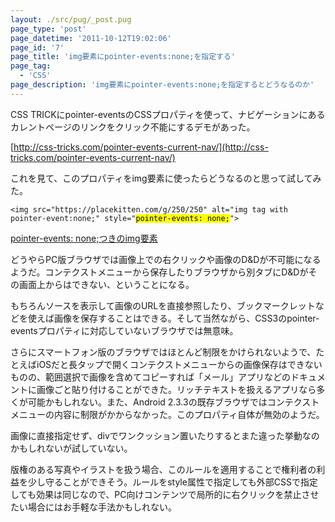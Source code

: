 ```yaml
---
layout: ./src/pug/_post.pug
page_type: 'post'
page_datetime: '2011-10-12T19:02:06'
page_id: '7'
page_title: 'img要素にpointer-events:none;を指定する'
page_tag:
  - 'CSS'
page_description: 'img要素にpointer-events:none;を指定するとどうなるのか'
---
```

CSS TRICKにpointer-eventsのCSSプロパティを使って、ナビゲーションにあるカレントページのリンクをクリック不能にするデモがあった。

[http://css-tricks.com/pointer-events-current-nav/](http://css-tricks.com/pointer-events-current-nav/)

これを見て、このプロパティをimg要素に使ったらどうなるのと思って試してみた。

<pre><code data-language="html">&lt;img src="https://placekitten.com/g/250/250" alt="img tag with pointer-event:none;" style="<mark>pointer-events: none;</mark>"&gt;</code></pre>

[pointer-events: none;つきのimg要素](/demo/6.html)

どうやらPC版ブラウザでは画像上での右クリックや画像のD&Dが不可能になるようだ。コンテクストメニューから保存したりブラウザから別タブにD&Dがその画面上からはできない、ということになる。

もちろんソースを表示して画像のURLを直接参照したり、ブックマークレットなどを使えば画像を保存することはできる。そして当然ながら、CSS3のpointer-eventsプロパティに対応していないブラウザでは無意味。

さらにスマートフォン版のブラウザではほとんど制限をかけられないようで、たとえばiOSだと長タップで開くコンテクストメニューからの画像保存はできないものの、範囲選択で画像を含めてコピーすれば「メール」アプリなどのドキュメントに画像ごと貼り付けることができた。リッチテキストを扱えるアプリなら多くが可能かもしれない。また、Android 2.3.3の既存ブラウザではコンテクストメニューの内容に制限がかからなかった。このプロパティ自体が無効のようだ。

画像に直接指定せず、divでワンクッション置いたりするとまた違った挙動なのかもしれないが試していない。

版権のある写真やイラストを扱う場合、このルールを適用することで権利者の利益を少し守ることができそう。ルールをstyle属性で指定しても外部CSSで指定しても効果は同じなので、PC向けコンテンツで局所的に右クリックを禁止させたい場合にはお手軽な手法かもしれない。
